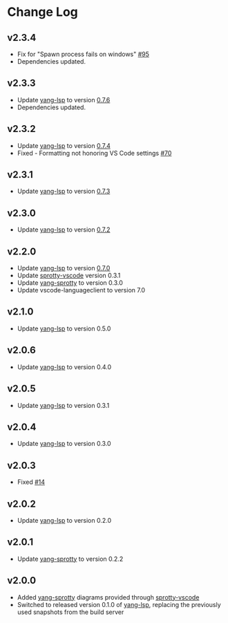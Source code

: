 # Change Log

## v2.3.4

* Fix for "Spawn process fails on windows" [#95](https://github.com/TypeFox/yang-vscode/issues/95)
* Dependencies updated.

## v2.3.3

* Update [yang-lsp][yang-lsp] to version [0.7.6](https://github.com/TypeFox/yang-lsp/releases/tag/v0.7.6)
* Dependencies updated.

## v2.3.2

* Update [yang-lsp][yang-lsp] to version [0.7.4](https://github.com/TypeFox/yang-lsp/releases/tag/v0.7.4)
* Fixed - Formatting not honoring VS Code settings [#70](https://github.com/TypeFox/yang-vscode/issues/70)

## v2.3.1

* Update [yang-lsp][yang-lsp] to version [0.7.3](https://github.com/TypeFox/yang-lsp/releases/tag/v0.7.3)

## v2.3.0

* Update [yang-lsp][yang-lsp] to version [0.7.2](https://github.com/TypeFox/yang-lsp/releases/tag/v0.7.2)

## v2.2.0

* Update [yang-lsp][yang-lsp] to version [0.7.0](https://github.com/TypeFox/yang-lsp/releases/tag/v0.7.0)
* Update [sprotty-vscode][sprotty-vscode] version 0.3.1
* Update [yang-sprotty][yang-sprotty] to version 0.3.0
* Update vscode-languageclient to version 7.0

## v2.1.0

* Update [yang-lsp][yang-lsp] to version 0.5.0

## v2.0.6

* Update [yang-lsp][yang-lsp] to version 0.4.0

## v2.0.5

* Update [yang-lsp][yang-lsp] to version 0.3.1

## v2.0.4

* Update [yang-lsp][yang-lsp] to version 0.3.0

## v2.0.3

* Fixed [#14](https://github.com/TypeFox/yang-vscode/issues/14)

## v2.0.2

* Update [yang-lsp][yang-lsp] to version 0.2.0

## v2.0.1

* Update [yang-sprotty][yang-sprotty] to version 0.2.2

## v2.0.0

* Added [yang-sprotty][yang-sprotty] diagrams provided through [sprotty-vscode][sprotty-vscode]
* Switched to released version 0.1.0 of [yang-lsp][yang-lsp], replacing the
  previously used snapshots from the build server

[yang-lsp]: https://github.com/TypeFox/yang-lsp
[sprotty-vscode]: https://github.com/eclipse/sprotty-vscode
[yang-sprotty]: https://github.com/TypeFox/yang-sprotty
